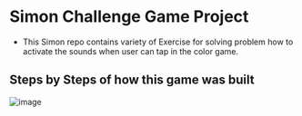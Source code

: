 # Simon Challenge Game Project
- This Simon repo contains variety of Exercise for solving problem how to activate the sounds when user can tap in the color game.

## Steps by Steps of how this game was built 
 ![image](https://github.com/Johnpepsi/Simon-challenge/assets/112512965/9726142e-06fe-4e95-95cf-6d31dfc146e0)
